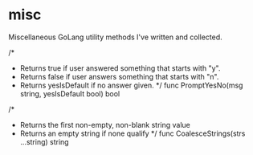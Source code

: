 misc
====

Miscellaneous GoLang utility methods I've written and collected.

/*
 * Returns true if user answered something that starts with "y".
 * Returns false if user answers something that starts with "n".
 * Returns yesIsDefault if no answer given.
 */
func PromptYesNo(msg string, yesIsDefault bool) bool

/*
 * Returns the first non-empty, non-blank string value
 * Returns an empty string if none qualify
 */
func CoalesceStrings(strs ...string) string
